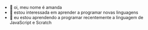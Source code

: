 - 👋 oi, meu nome é amanda
- 👀 estou interessada em aprender a programar novas linguagens
- 🌱 eu estou aprendendo a programar recentemente a linguagem de JavaScript e Scratch

